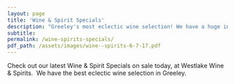```yaml
---
layout: page
title: 'Wine & Spirit Specials'
description: "Greeley's most eclectic wine selection! We have a huge inventory to choose from, both foreign and domestic."
subtitle:
permalink: /wine-spirits-specials/
pdf_path: /assets/images/wine--spirits-6-7-17.pdf
---
```



Check out our latest Wine & Spirit Specials on sale today, at Westlake Wine & Spirits.  We have the best eclectic wine selection in Greeley.